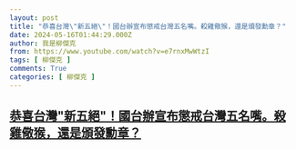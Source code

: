 ```yaml
---
layout: post
title: "恭喜台灣\"新五絕\"！國台辦宣布懲戒台灣五名嘴。殺雞儆猴，還是頒發勳章？"
date: 2024-05-16T01:44:29.000Z
author: 我是柳傑克
from: https://www.youtube.com/watch?v=e7rnxMwWtzI
tags: [ 柳傑克 ]
comments: True
categories: [ 柳傑克 ]
---
```

<!--1715823869000-->
[恭喜台灣"新五絕"！國台辦宣布懲戒台灣五名嘴。殺雞儆猴，還是頒發勳章？](https://www.youtube.com/watch?v=e7rnxMwWtzI)
------

<div>

</div>
